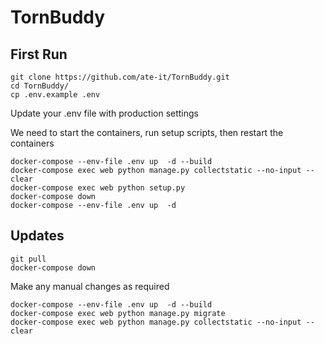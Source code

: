 # TornBuddy

## First Run

```
git clone https://github.com/ate-it/TornBuddy.git
cd TornBuddy/
cp .env.example .env
```

Update your .env file with production settings

We need to start the containers, run setup scripts, then restart the containers

```
docker-compose --env-file .env up  -d --build
docker-compose exec web python manage.py collectstatic --no-input --clear
docker-compose exec web python setup.py
docker-compose down
docker-compose --env-file .env up  -d
```

## Updates

```
git pull
docker-compose down
```
Make any manual changes as required

```
docker-compose --env-file .env up  -d --build
docker-compose exec web python manage.py migrate
docker-compose exec web python manage.py collectstatic --no-input --clear
```
